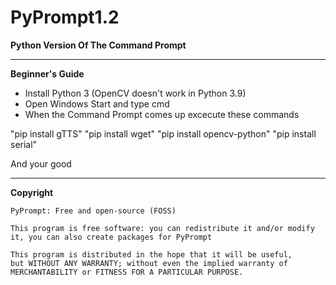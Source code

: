 # PyPrompt1.2
__Python Version Of The Command Prompt__

---

**Beginner's Guide**

* Install Python 3 (OpenCV doesn't work in Python 3.9)
* Open Windows Start and type cmd
* When the Command Prompt comes up excecute these commands

"pip install gTTS"
"pip install wget"
"pip install opencv-python"
"pip install serial"

And your good

---

**Copyright**

```
PyPrompt: Free and open-source (FOSS)

This program is free software: you can redistribute it and/or modify
it, you can also create packages for PyPrompt

This program is distributed in the hope that it will be useful,
but WITHOUT ANY WARRANTY; without even the implied warranty of
MERCHANTABILITY or FITNESS FOR A PARTICULAR PURPOSE.
```
